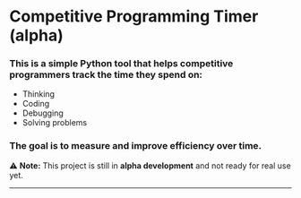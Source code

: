 # Competitive Programming Timer (alpha)

### This is a simple Python tool that helps **competitive programmers** track the time they spend on:
- Thinking
- Coding
- Debugging
- Solving problems

### The goal is to measure and improve efficiency over time.

⚠️ **Note:** This project is still in **alpha development** and not ready for real use yet.

---
